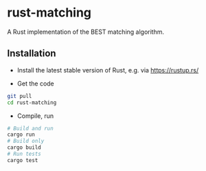 # rust-matching

A Rust implementation of the BEST matching algorithm.


## Installation

* Install the latest stable version of Rust, e.g. via <https://rustup.rs/>

* Get the code

```sh
git pull
cd rust-matching
```

* Compile, run

```sh
# Build and run
cargo run
# Build only
cargo build
# Run tests
cargo test
```

